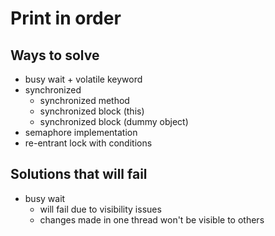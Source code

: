 # Print in order

## Ways to solve
- busy wait + volatile keyword
- synchronized
  - synchronized method
  - synchronized block (this)
  - synchronized block (dummy object)
- semaphore implementation
- re-entrant lock with conditions

## Solutions that will fail
- busy wait
  - will fail due to visibility issues
  - changes made in one thread won't be visible to others
